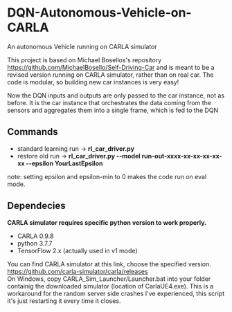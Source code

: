 # DQN-Autonomous-Vehicle-on-CARLA
An autonomous Vehicle running on CARLA simulator

This project is based on Michael Bosellos's repository https://github.com/MichaelBosello/Self-Driving-Car and is meant to be a revised version running on CARLA simulator, rather than on real car. The code is modular, so building new car instances is very easy!

Now the DQN inputs and outputs are only passed to the car instance, not as before. It is the car instance that orchestrates the data coming from the sensors and aggregates them into a single frame, which is fed to the DQN

## Commands

- standard learning run -> **rl_car_driver.py**
- restore old run -> **rl_car_driver.py --model run-out-xxxx-xx-xx-xx-xx-xx --epsilon YourLastEpsilon**

note: setting epsilon and epsilon-min to 0 makes the code run on eval mode.

## Dependecies

**CARLA simulator requires specific python version to work properly.**

- CARLA 0.9.8
- python 3.7.7
- TensorFlow 2.x (actually used in v1 mode)


You can find CARLA simulator at this link, choose the specified version. https://github.com/carla-simulator/carla/releases  
On Windows, copy  CARLA_Sim_Launcher/Launcher.bat into your folder containig the downloaded simulator (location of CarlaUE4.exe).  This is a workaround for the random server side crashes I've experienced, this script it's just restarting it every time it closes. 
